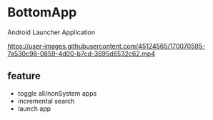 # BottomApp
Android Launcher Application

https://user-images.githubusercontent.com/45124565/170070595-7a530c98-0859-4d00-b7cd-3695d6532c62.mp4

## feature
- toggle all/nonSystem apps
- incremental search
- launch app
